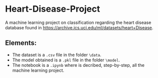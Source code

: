 # Heart-Disease-Project

A machine learning project on classification regarding the heart disease database found in https://archive.ics.uci.edu/ml/datasets/heart+Disease.

## Elements:

* The dataset is a `.csv` file in the folder `\data`.
* The model obtained is a `.pkl` file in the folder `\model`.
* The notebook is a `.ipynb` where is decribed, step-by-step, all the machine learning project. 
